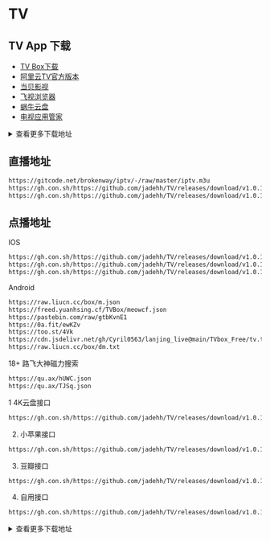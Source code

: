 # TV

## TV App 下载

* [TV Box下载](https://gh.con.sh/https://github.com/jadehh/TV/releases/download/v1.0.1/TVBox_takagen99_20230208-0730.apk)
* [阿里云TV官方版本](https://gh.con.sh/https://github.com/jadehh/TV/releases/download/v1.0.1/aliyundrive_2.1.619.apk)
* [当贝影视](https://gh.con.sh/https://github.com/jadehh/TV/releases/download/v1.0.1/dangbei.apk)
* [飞视浏览器](https://gh.con.sh/https://github.com/jadehh/TV/releases/download/v1.0.1/feishi_4.41_289.apk)
* [蜗牛云盘](https://gh.con.sh/https://github.com/jadehh/TV/releases/download/v1.0.1/woniuyunpanTV2.0.8.apk)
* [电视应用管家](https://gh.con.sh/https://github.com/jadehh/TV/releases/download/v1.0.1/dsyygj_2.6.3_dangbei.apk)


<details onclose>
<summary>查看更多下载地址</summary>

* [斗鱼TV](https://gh.con.sh/https://github.com/jadehh/TV/releases/download/v1.0.1/doyuTV_v2.7.4_xfdown.com.apk)
* [虎牙TV](https://gh.con.sh/https://github.com/jadehh/TV/releases/download/v1.0.1/huyaTV_1.13.20_cr173.com.apk)
* [网易云音乐TV](https://gh.con.sh/https://github.com/jadehh/TV/releases/download/v1.0.1/wangyiyun_music_TV_19906.apk)
* [小苹果](https://gh.con.sh/https://github.com/jadehh/TV/releases/download/v1.0.1/xiaopingguo736038.apk)
* [BiliTV](https://gh.con.sh/https://github.com/jadehh/TV/releases/download/v1.0.1/iBiliTV-master.apk)
* [超级TV](https://gh.con.sh/https://github.com/jadehh/TV/releases/download/v1.0.1/superitv-v5.1.5.apk)

</details>

## 直播地址

```bash
https://gitcode.net/brokenway/iptv/-/raw/master/iptv.m3u
https://gh.con.sh/https://github.com/jadehh/TV/releases/download/v1.0.1/iptv.m3u
https://gh.con.sh/https://github.com/jadehh/TV/releases/download/v1.0.1/live_plus.txt
```

## 点播地址

IOS


```bash
https://gh.con.sh/https://github.com/jadehh/TV/releases/download/v1.0.1/madou.json
https://gh.con.sh/https://github.com/jadehh/TV/releases/download/v1.0.1/iwant.json
https://gh.con.sh/https://github.com/jadehh/TV/releases/download/v1.0.1/bfzyapi.json
```

Android
```bash
https://raw.liucn.cc/box/m.json
https://freed.yuanhsing.cf/TVBox/meowcf.json
https://pastebin.com/raw/gtbKvnE1
https://0a.fit/ewKZv
https://too.st/4Vk
https://cdn.jsdelivr.net/gh/Cyril0563/lanjing_live@main/TVbox_Free/tv.txt
https://raw.liucn.cc/box/dm.txt
```
18+
路飞大神磁力搜索
```bash
https://qu.ax/hUWC.json
https://qu.ax/TJSq.json
```

1 4K云盘接口
```bash
https://gh.con.sh/https://github.com/jadehh/TV/releases/download/v1.0.1/4k.json
```
2. 小苹果接口

```bash
https://gh.con.sh/https://github.com/jadehh/TV/releases/download/v1.0.1/xiaopingguo.json
```

3. 豆瓣接口
```bash
https://gh.con.sh/https://github.com/jadehh/TV/releases/download/v1.0.1/douban.json
```

4. 自用接口
```bash
https://gh.con.sh/https://github.com/jadehh/TV/releases/download/v1.0.1/ziyong.json
```

<details onclose>
<summary>查看更多下载地址</summary>

1、云星接口

点击复制代码 ActionScript
https://maoyingshi.cc/tvbox/云星日记/1.m3u8
2、神器接口

点击复制代码 ActionScript
https://神器每日推送.tk/pz.json
3、饭太硬接口

点击复制代码 ActionScript
http://饭太硬.ga/x/o.json
4、肥猫接口

点击复制代码 ActionScript
http://肥猫.love
5、刚刚接口

点击复制代码 ActionScript
http://刚刚.live/猫
6、唐三接口

点击复制代码 ActionScript
https://hutool.ml/tang
7、分享君接口

点击复制代码 ActionScript
http://byyds.top/w.txt
8、小马接口

点击复制代码 ActionScript
http://www.yunwp.cn/api/v3/file/get/1093/1007.json?sign=kJ5EJJLNzf63QKB1ykTZwbbW9vnMfi-2Wjumk-wtL-E%3D%3A0
9、星河接口

点击复制代码 ActionScript
https://pan.css.lc/api/v3/file/get/89944/1_%E5%85%AC%E4%BC%97%E5%8F%B7%E6%98%9F%E6%B2%B3%E8%BD%AF%E4%BB%B6%E5%9B%AD%E7%BB%B4%E6%8A%A4%E6%9B%B4%E6%96%B0.txt?sign=TK-f6wSUHkZ2A3gpMRzd7NDAJI9dvqDaJE_U-lekrVg%3D%3A0
10、南风接口

点击复制代码 ActionScript
https://agit.ai/Yoursmile7/TVBox/raw/branch/master/XC.json
11、采妮诗

点击复制代码 ActionScript
https://tvbox.cainisi.cf

14、小雅接口

点击复制代码 ActionScript
http://drpy.site/js1
15、白嫖线路

点击复制代码 ActionScript
http://js.134584.xyz/json/pp87.json 【失效】
16、乱世接口

点击复制代码 ActionScript
http://www.dmtv.ml/mao/single.json
17、太阳线路

点击复制代码 ActionScript
http://111.67.196.181/mtv/meow.txt
18、冰河接口

点击复制代码 ActionScript
https://ju.binghe.ga/4.txt
19、蚂蚁论坛接口

点击复制代码 ActionScript
https://download.kstore.space/download/2883/m3u8/dsj/guochan/mp1/1.m3u8
20、应用多多接口

点击复制代码 ActionScript
https://gitlab.com/duomv/duo/-/raw/main/v.json 【失效】
21、月光宝盒接口

点击复制代码 ActionScript
http://52bsj.vip:81/api/v3/file/get/29899/box2.json?sign=3cVyKZQr3lFAwdB3HK-A7h33e0MnmG6lLB9oWlvSNnM%3D%3A0
22、俊佬接口

点击复制代码 ActionScript
http://home.jundie.top:81/top98.json
23、潇洒线路

点击复制代码 ActionScript
https://cnvip.x10.mx/wp/xsvip/wp-content/uploads/sites/2/2022/10/01.txt 【失效】
24、道长T4接口

点击复制代码 ActionScript
http://101.34.67.237/config/3 【失效】
25、巧儿接口

点击复制代码 ActionScript
http://pandown.pro/tvbox/tvbox.json

</details>
